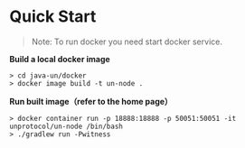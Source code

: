 # Quick Start

> Note: To run docker you need start docker service.

**Build a local docker image**

```shell
> cd java-un/docker
> docker image build -t un-node .
```

**Run built image（refer to the home page）**

```shell
> docker container run -p 18888:18888 -p 50051:50051 -it unprotocol/un-node /bin/bash
> ./gradlew run -Pwitness
```